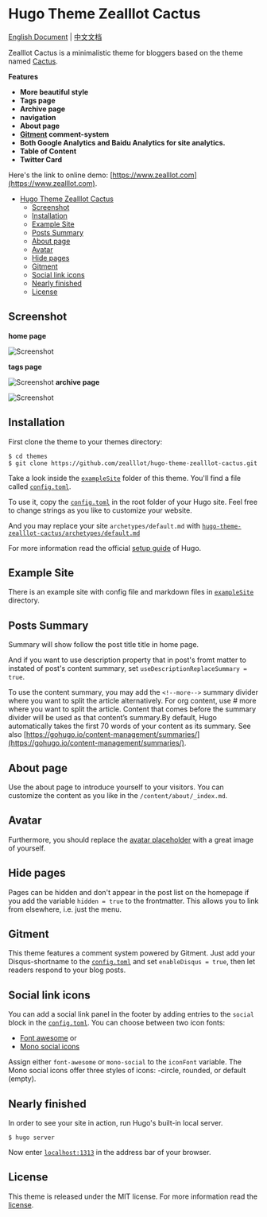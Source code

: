 # Hugo Theme Zealllot Cactus

[English Document](https://github.com/zealllot/hugo-theme-zealllot-cactus/README.md) | [中文文档](https://github.com/zealllot/hugo-theme-zealllot-cactus/README_zh-cn.md)

Zealllot Cactus is a minimalistic theme for bloggers based on the theme named [Cactus](https://github.com/digitalcraftsman/hugo-cactus-theme).

**Features**

+ **More beautiful style**
+ **Tags page**
+ **Archive page**
+ **navigation**
+ **About page**
+ **[Gitment](https://github.com/imsun/gitment) comment-system**
+ **Both Google Analytics and Baidu Analytics for site analytics.**
+ **Table of Content**
+ **Twitter Card**

Here's the link to online demo: [https://www.zealllot.com](https://www.zealllot.com).


<!-- TOC depthFrom:1 depthTo:6 withLinks:1 updateOnSave:1 orderedList:0 -->

- [Hugo Theme Zealllot Cactus](#hugo-theme-zealllot-cactus)
	- [Screenshot](#screenshot)
	- [Installation](#installation)
	- [Example Site](#example-site)
	- [Posts Summary](#posts-summary)
	- [About page](#about-page)
	- [Avatar](#avatar)
	- [Hide pages](#hide-pages)
	- [Gitment](#gitment)
	- [Social link icons](#social-link-icons)
	- [Nearly finished](#nearly-finished)
	- [License](#license)

<!-- /TOC -->

## Screenshot

**home page**

![Screenshot](https://github.com/zealllot/hugo-theme-zealllot-cactus/images/home.png)

**tags page**

![Screenshot](https://github.com/zealllot/hugo-theme-zealllot-cactus/images/tags.png)
**archive page**

![Screenshot](https://github.com/zealllot/hugo-theme-zealllot-cactus/images/archive.png)

## Installation

First clone the theme to your themes directory:

```
$ cd themes
$ git clone https://github.com/zealllot/hugo-theme-zealllot-cactus.git
```

Take a look inside the [`exampleSite`](https://github.com/zealllot/hugo-theme-zealllot-cactus/tree/master/exampleSite) folder of this theme. You'll find a file called [`config.toml`](https://github.com/zealllot/hugo-theme-zealllot-cactus/blob/master/exampleSite/config.toml).

To use it, copy the [`config.toml`](https://github.com/zealllot/hugo-theme-zealllot-cactus/blob/master/exampleSite/config.toml) in the root folder of your Hugo site. Feel free to change strings as you like to customize your website.

And you may replace your site `archetypes/default.md` with [`hugo-theme-zealllot-cactus/archetypes/default.md`](https://github.com/zealllot/hugo-theme-zealllot-cactus/tree/master/archetypes/default.md)

For more information read the official [setup guide](//gohugo.io/overview/installing/) of Hugo.

## Example Site

There is an example site with config file and markdown files in [`exampleSite`](https://github.com/zealllot/hugo-theme-zealllot-cactus/tree/master/exampleSite) directory.

## Posts Summary

Summary will show follow the post title title in home page.

And if you want to use description property that in post's fromt matter to instated of post's content summary, set `useDescriptionReplaceSummary = true`.

To use the content summary, you may add the `<!--more-->` summary divider where you want to split the article alternatively. For org content, use # more where you want to split the article. Content that comes before the summary divider will be used as that content’s summary.By default, Hugo automatically takes the first 70 words of your content as its summary. See also [https://gohugo.io/content-management/summaries/](https://gohugo.io/content-management/summaries/).

## About page

Use the about page to introduce yourself to your visitors. You can customize the content as you like in the `/content/about/_index.md`.

## Avatar

Furthermore, you should replace the [avatar placeholder](https://github.com/zealllot/hugo-theme-zealllot-cactus/blob/master/static/images/) with a great image of yourself.

## Hide pages

Pages can be hidden and don't appear in the post list on the homepage if you add the variable `hidden = true` to the frontmatter. This allows you to link from elsewhere, i.e. just the menu.

## Gitment

This theme features a comment system powered by Gitment. Just add your Disqus-shortname to the [`config.toml`](https://github.com/zealllot/hugo-theme-zealllot-cactus/blob/master/exampleSite/config.toml) and set `enableDisqus = true`, then let readers respond to your blog posts.


## Social link icons

You can add a social link panel in the footer by adding entries to the `social` block in the [`config.toml`](https://github.com/zealllot/hugo-theme-zealllot-cactus/blob/master/exampleSite/config.toml). You can choose between two icon fonts:

- [Font awesome](https://fortawesome.github.io/Font-Awesome/) or
- [Mono social icons](https://github.com/drinchev/monosocialiconsfont)

Assign either `font-awesome` or `mono-social` to the `iconFont` variable. The Mono social icons offer three styles of icons: -circle, rounded, or default (empty).


## Nearly finished

In order to see your site in action, run Hugo's built-in local server.

```
$ hugo server
```

Now enter [`localhost:1313`](http://localhost:1313) in the address bar of your browser.


## License

This theme is released under the MIT license. For more information read the [license](https://github.com/zealllot/hugo-theme-zealllot-cactus/blob/master/LICENSE.md).
